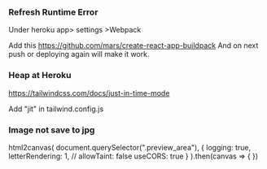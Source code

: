 ### Refresh Runtime Error

Under heroku app> settings >Webpack

Add this https://github.com/mars/create-react-app-buildpack
And on next push or deploying again will make it work.

### Heap at Heroku

https://tailwindcss.com/docs/just-in-time-mode

Add "jit" in tailwind.config.js

### Image not save to jpg

html2canvas( document.querySelector(".preview_area"), { logging: true, letterRendering: 1, // allowTaint: false useCORS: true } ).then(canvas => { })
